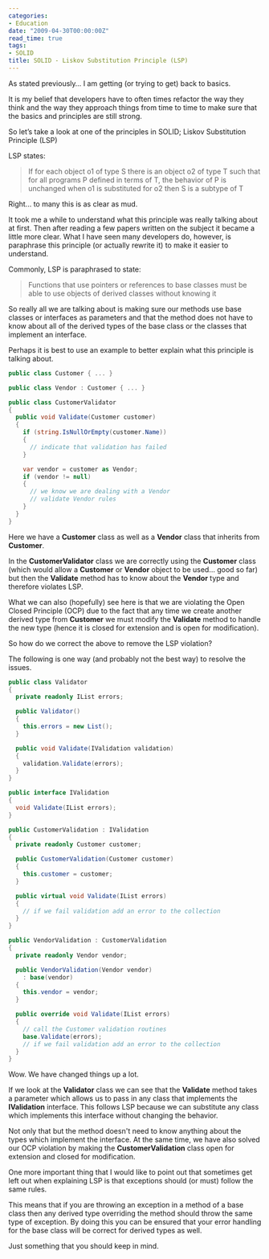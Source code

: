 ```yaml
---
categories:
- Education
date: "2009-04-30T00:00:00Z"
read_time: true
tags:
- SOLID
title: SOLID - Liskov Substitution Principle (LSP)
---
```


As stated previously… I am getting (or trying to get) back to basics.

It is my belief that developers have to often times refactor the way they think and the way they approach things from time to time to 
make sure that the basics and principles are still strong.

So let’s take a look at one of the principles in SOLID; Liskov Substitution Principle (LSP)

LSP states:

> If for each object o1 of type S there is an object o2 of type T such that for all programs P defined in terms of T, the behavior of P is unchanged when o1 is substituted for o2 then S is a subtype of T

Right... to many this is as clear as mud. 

It took me a while to understand what this principle was really talking about at first. 
Then after reading a few papers written on the subject it became a little more clear. 
What I have seen many developers do, however, is paraphrase this principle (or actually rewrite it) to make it easier to understand.

Commonly, LSP is paraphrased to state:

> Functions that use pointers or references to base classes must be able to use objects of derived classes without knowing it

So really all we are talking about is making sure our methods use base classes or interfaces as parameters and that the method does not have 
to know about all of the derived types of the base class or the classes that implement an interface.

Perhaps it is best to use an example to better explain what this principle is talking about. 

```csharp
public class Customer { ... }

public class Vendor : Customer { ... }

public class CustomerValidator 
{
  public void Validate(Customer customer) 
  {
    if (string.IsNullOrEmpty(customer.Name))
    { 
      // indicate that validation has failed 
    } 

    var vendor = customer as Vendor;
    if (vendor != null)
    {
      // we know we are dealing with a Vendor 
      // validate Vendor rules 
    }
  }
}
```

Here we have a **Customer** class as well as a **Vendor** class that inherits from **Customer**.

In the **CustomerValidator** class we are correctly using the **Customer** class (which would allow a **Customer** or **Vendor** object to be used... good so far) 
but then the **Validate** method has to know about the **Vendor** type and therefore violates LSP. 

What we can also (hopefully) see here is that we are violating the Open Closed Principle (OCP) due to the fact that any time we create 
another derived type from **Customer** we must modify the **Validate** method to handle the new type (hence it is closed for extension and is open for modification).

So how do we correct the above to remove the LSP violation?

The following is one way (and probably not the best way) to resolve the issues. 

```csharp
public class Validator 
{ 
  private readonly IList errors;

  public Validator() 
  {
    this.errors = new List();
  }

  public void Validate(IValidation validation) 
  {
    validation.Validate(errors); 
  } 
}

public interface IValidation 
{ 
  void Validate(IList errors); 
}

public CustomerValidation : IValidation 
{
  private readonly Customer customer;

  public CustomerValidation(Customer customer) 
  {
    this.customer = customer;
  }

  public virtual void Validate(IList errors) 
  {
    // if we fail validation add an error to the collection 
  } 
}

public VendorValidation : CustomerValidation 
{
  private readonly Vendor vendor;

  public VendorValidation(Vendor vendor) 
    : base(vendor) 
  { 
    this.vendor = vendor; 
  }

  public override void Validate(IList errors) 
  { 
    // call the Customer validation routines 
    base.Validate(errors); 
    // if we fail validation add an error to the collection 
  }
}
```

Wow. We have changed things up a lot.

If we look at the **Validator** class we can see that the **Validate** method takes a parameter which allows us to pass in any class that implements 
the **IValidation** interface. This follows LSP because we can substitute any class which implements this interface without changing the behavior. 

Not only that but the method doesn't need to know anything about the types which implement the interface. 
At the same time, we have also solved our OCP violation by making the **CustomerValidation** class open for extension and closed for modification.

One more important thing that I would like to point out that sometimes get left out when explaining LSP is that exceptions should (or must) follow the same rules. 

This means that if you are throwing an exception in a method of a base class then any derived type overriding the method should throw the same type of exception. 
By doing this you can be ensured that your error handling for the base class will be correct for derived types as well. 

Just something that you should keep in mind.

